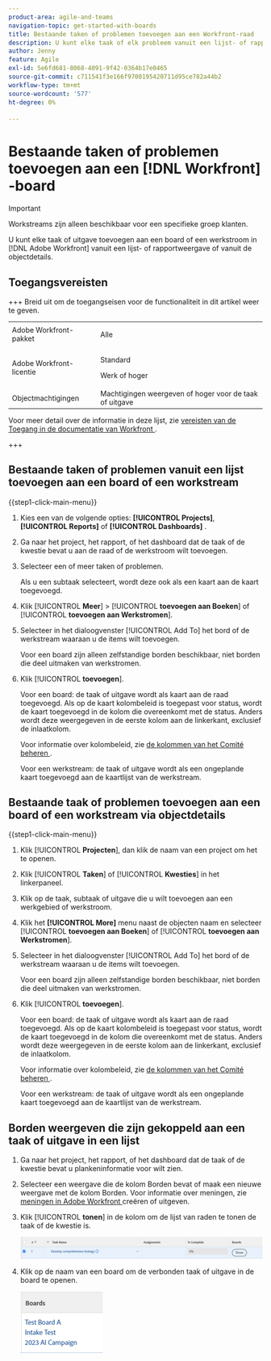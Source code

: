 ```yaml
---
product-area: agile-and-teams
navigation-topic: get-started-with-boards
title: Bestaande taken of problemen toevoegen aan een Workfront-raad
description: U kunt elke taak of elk probleem vanuit een lijst- of rapportweergave toevoegen aan een bestuur in Adobe Workfront.
author: Jenny
feature: Agile
exl-id: 5e6fd681-8068-4091-9f42-0364b17e0465
source-git-commit: c711541f3e166f9700195420711d95ce782a44b2
workflow-type: tm+mt
source-wordcount: '577'
ht-degree: 0%

---
```


# Bestaande taken of problemen toevoegen aan een [!DNL Workfront] -board

>[!IMPORTANT]
>
>Workstreams zijn alleen beschikbaar voor een specifieke groep klanten.

U kunt elke taak of uitgave toevoegen aan een board of een werkstroom in [!DNL Adobe Workfront] vanuit een lijst- of rapportweergave of vanuit de objectdetails.

## Toegangsvereisten

+++ Breid uit om de toegangseisen voor de functionaliteit in dit artikel weer te geven.

<table style="table-layout:auto">
 <col>
 <col>
 <tbody>
  <tr>
   <td role="rowheader">Adobe Workfront-pakket</td>
   <td> <p>Alle</p> </td>
  </tr>
  <tr>
   <td role="rowheader">Adobe Workfront-licentie</td>
   <td>
   <p>Standard</p> 
   <p>Werk of hoger</p>
   </td>
  </tr>
  <tr>
   <td role="rowheader">Objectmachtigingen</td>
   <td>Machtigingen weergeven of hoger voor de taak of uitgave </td>
  </tr>
 </tbody>
</table>

Voor meer detail over de informatie in deze lijst, zie [ vereisten van de Toegang in de documentatie van Workfront ](/help/quicksilver/administration-and-setup/add-users/access-levels-and-object-permissions/access-level-requirements-in-documentation.md).

+++

## Bestaande taken of problemen vanuit een lijst toevoegen aan een board of een workstream

{{step1-click-main-menu}}

1. Kies een van de volgende opties: **[!UICONTROL Projects]**, **[!UICONTROL Reports]** of **[!UICONTROL Dashboards]** .
1. Ga naar het project, het rapport, of het dashboard dat de taak of de kwestie bevat u aan de raad of de werkstroom wilt toevoegen.
1. Selecteer een of meer taken of problemen.

   Als u een subtaak selecteert, wordt deze ook als een kaart aan de kaart toegevoegd.

1. Klik [!UICONTROL **Meer**] > [!UICONTROL **toevoegen aan Boeken**] of [!UICONTROL **toevoegen aan Werkstromen**].
1. Selecteer in het dialoogvenster [!UICONTROL Add To] het bord of de werkstream waaraan u de items wilt toevoegen.

   Voor een board zijn alleen zelfstandige borden beschikbaar, niet borden die deel uitmaken van werkstromen.

1. Klik [!UICONTROL **toevoegen**].

   Voor een board: de taak of uitgave wordt als kaart aan de raad toegevoegd. Als op de kaart kolombeleid is toegepast voor status, wordt de kaart toegevoegd in de kolom die overeenkomt met de status. Anders wordt deze weergegeven in de eerste kolom aan de linkerkant, exclusief de inlaatkolom.

   Voor informatie over kolombeleid, zie [ de kolommen van het Comité beheren ](/help/quicksilver/agile/get-started-with-boards/manage-board-columns.md).

   Voor een werkstream: de taak of uitgave wordt als een ongeplande kaart toegevoegd aan de kaartlijst van de werkstream.

## Bestaande taak of problemen toevoegen aan een board of een workstream via objectdetails

{{step1-click-main-menu}}

1. Klik [!UICONTROL **Projecten**], dan klik de naam van een project om het te openen.
1. Klik [!UICONTROL **Taken**] of [!UICONTROL **Kwesties**] in het linkerpaneel.
1. Klik op de taak, subtaak of uitgave die u wilt toevoegen aan een werkgebied of werkstroom.
1. Klik het **[!UICONTROL More]** menu naast de objecten naam en selecteer [!UICONTROL **toevoegen aan Boeken**] of [!UICONTROL **toevoegen aan Werkstromen**].
1. Selecteer in het dialoogvenster [!UICONTROL Add To] het bord of de werkstream waaraan u de items wilt toevoegen.

   Voor een board zijn alleen zelfstandige borden beschikbaar, niet borden die deel uitmaken van werkstromen.

1. Klik [!UICONTROL **toevoegen**].

   Voor een board: de taak of uitgave wordt als kaart aan de raad toegevoegd. Als op de kaart kolombeleid is toegepast voor status, wordt de kaart toegevoegd in de kolom die overeenkomt met de status. Anders wordt deze weergegeven in de eerste kolom aan de linkerkant, exclusief de inlaatkolom.

   Voor informatie over kolombeleid, zie [ de kolommen van het Comité beheren ](/help/quicksilver/agile/get-started-with-boards/manage-board-columns.md).

   Voor een werkstream: de taak of uitgave wordt als een ongeplande kaart toegevoegd aan de kaartlijst van de werkstream.

## Borden weergeven die zijn gekoppeld aan een taak of uitgave in een lijst

1. Ga naar het project, het rapport, of het dashboard dat de taak of de kwestie bevat u plankeninformatie voor wilt zien.
1. Selecteer een weergave die de kolom Borden bevat of maak een nieuwe weergave met de kolom Borden.
Voor informatie over meningen, zie [ meningen in Adobe Workfront ](/help/quicksilver/reports-and-dashboards/reports/reporting-elements/create-edit-views.md) creëren of uitgeven.
1. Klik [!UICONTROL **tonen**] in de kolom om de lijst van raden te tonen de taak of de kwestie is.

   ![ toon Borden in kolom ](assets/show-boards-in-column.png)

1. Klik op de naam van een board om de verbonden taak of uitgave in de board te openen.

   ![ Uitgezochte een raad ](assets/select-board-in-column.png)
